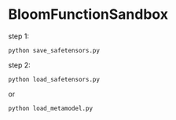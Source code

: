 # BloomFunctionSandbox
step 1:

```
python save_safetensors.py
```
step 2:
```
python load_safetensors.py
```
or
```
python load_metamodel.py
```